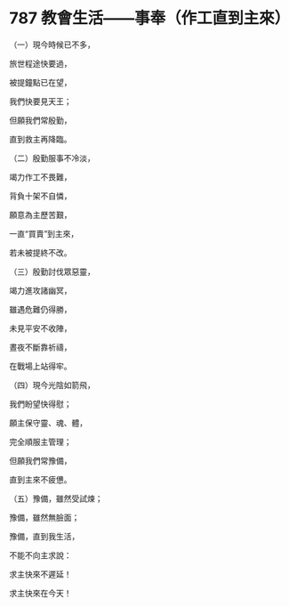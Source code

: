 # 787 教會生活——事奉（作工直到主來）

（一）現今時候已不多，

旅世程途快要過，

被提鐘點已在望，

我們快要見天王；

但願我們常殷勤，

直到救主再降臨。

（二）殷勤服事不冷淡，

竭力作工不畏難，

背負十架不自憐，

願意為主歷苦艱，

一直“買賣”到主來，

若未被提終不改。

（三）殷勤討伐眾惡靈，

竭力進攻諸幽冥，

雖遇危難仍得勝，

未見平安不收陣，

晝夜不斷靠祈禱，

在戰場上站得牢。

（四）現今光陰如箭飛，

我們盼望快得慰；

願主保守靈、魂、體，

完全順服主管理；

但願我們常豫備，

直到主來不疲憊。

（五）豫備，雖然受試煉；

豫備，雖然無臉面；

豫備，直到我生活，

不能不向主求說：

求主快來不遲延！

求主快來在今天！

